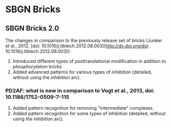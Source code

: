 # SBGN Bricks

## SBGN Bricks 2.0

The changes in comparison to the previously release set of bricks (Junker et al., 2012, [doi: 10.1016/j.tibtech.2012.08.003](http://dx.doi.org/doi: 10.1016/j.tibtech.2012.08.003)):

1. Introduced different types of posttranslational modification in addition to _phosphorylation_ bricks  
1. Added advanced patterns for various types of _inhibition_ (detailed, without using the _inhibition_ arc).

### PD2AF: what is new in comparison to Vogt et al., 2013, doi: 10.1186/1752-0509-7-115

1. Added pattern recognition for removing "intermediate" complexes.
1. Added pattern recognition for some types of inhibition (detailed, without using the _inhibition_ arc).
